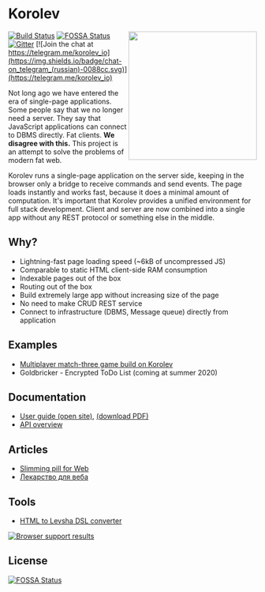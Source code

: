 # Korolev

<img src="https://fomkin.org/korolev/korolev-face-margin.svg" align="right" width="260" />

[![Build Status](https://travis-ci.org/fomkin/korolev.svg?branch=master)](https://travis-ci.org/fomkin/korolev)
[![FOSSA Status](https://app.fossa.io/api/projects/git%2Bgithub.com%2Ffomkin%2Fkorolev.svg?type=shield)](https://app.fossa.io/projects/git%2Bgithub.com%2Ffomkin%2Fkorolev?ref=badge_shield)
[![Gitter](https://badges.gitter.im/fomkin/korolev.svg)](https://gitter.im/fomkin/korolev?utm_source=badge&utm_medium=badge&utm_campaign=pr-badge)
[![Join the chat at https://telegram.me/korolev_io](https://img.shields.io/badge/chat-on_telegram_(russian)-0088cc.svg)](https://telegram.me/korolev_io)

Not long ago we have entered the era of single-page applications. Some people say that we no longer need a server. They say that JavaScript applications can connect to DBMS directly. Fat clients. **We disagree with this.** This project is an attempt to solve the problems of modern fat web.

Korolev runs a single-page application on the server side, keeping in the browser only a bridge to receive commands and send events. The page loads instantly and works fast, because it does a minimal amount of computation. It's important that Korolev provides a unified environment for full stack development. Client and server are now combined into a single app without any REST protocol or something else in the middle.

## Why?

* Lightning-fast page loading speed (~6kB of uncompressed JS)
* Comparable to static HTML client-side RAM consumption
* Indexable pages out of the box
* Routing out of the box
* Build extremely large app without increasing size of the page
* No need to make CRUD REST service
* Connect to infrastructure (DBMS, Message queue) directly from application

## Examples

* [Multiplayer match-three game build on Korolev](https://match3.fomkin.org/)
* Goldbricker - Encrypted ToDo List (coming at summer 2020)
 
## Documentation

* [User guide (open site)](https://fomkin.org/korolev/user-guide.html), [(download PDF)](https://fomkin.org/korolev/user-guide.pdf)
* [API overview](https://www.javadoc.io/doc/com.github.fomkin/korolev_2.13/0.15.0) 

## Articles

* [Slimming pill for Web](https://dev.to/fomkin/korolev-slimming-pill-for-web-549a)
* [Лекарство для веба](https://habr.com/ru/post/429028/)

## Tools

* [HTML to Levsha DSL converter](https://fomkin.org/korolev/html-to-levsha)

[![Browser support results](https://fomkin.org/korolev/browser-support.svg)](https://saucelabs.com/u/yelbota)

## License

[![FOSSA Status](https://app.fossa.io/api/projects/git%2Bgithub.com%2Ffomkin%2Fkorolev.svg?type=large)](https://app.fossa.io/projects/git%2Bgithub.com%2Ffomkin%2Fkorolev?ref=badge_large)

